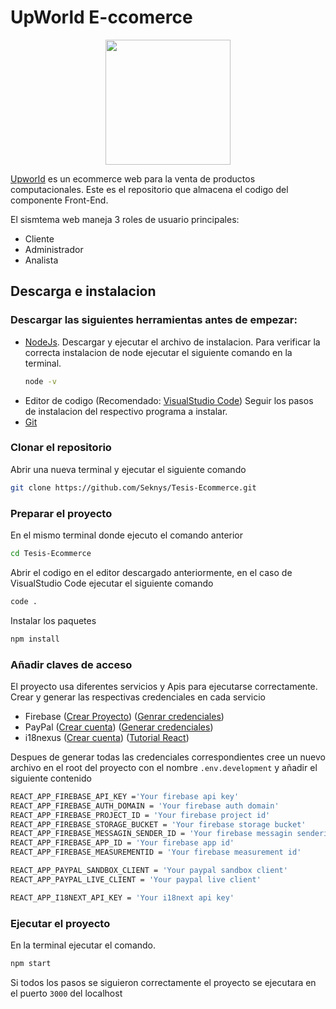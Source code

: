 # UpWorld E-ccomerce

<p align="center"><img width='200px' height='200px' src="https://firebasestorage.googleapis.com/v0/b/ecommerce-tesis.appspot.com/o/Junk%2FLogoT.png?alt=media&token=2857c39b-afd2-4bea-8a3a-569634c8a6ba"></p>

[Upworld](https://ecommerce-epn.web.app/home) es un ecommerce web para la venta de productos computacionales. Este es el repositorio que almacena el codigo del componente Front-End.

El sismtema web maneja 3 roles de usuario principales:
- Cliente
- Administrador
- Analista


## Descarga e instalacion

### Descargar las  siguientes herramientas antes de empezar: 
- [NodeJs](https://nodejs.org/en/).
    Descargar y ejecutar el archivo de instalacion. Para verificar la correcta instalacion de node ejecutar el siguiente comando en la terminal.
    ```sh
    node -v
    ```
- Editor de codigo (Recomendado: [VisualStudio Code](https://code.visualstudio.com/download)) Seguir los pasos de instalacion del respectivo programa a instalar.
- [Git](https://git-scm.com/downloads) 

### Clonar el repositorio
Abrir una nueva terminal y ejecutar el siguiente comando

```sh
git clone https://github.com/Seknys/Tesis-Ecommerce.git 
```

### Preparar el proyecto
En el mismo terminal donde ejecuto el comando anterior 
```sh
cd Tesis-Ecommerce
```
Abrir el codigo en el editor descargado anteriormente, en el caso de VisualStudio Code ejecutar el siguiente comando 
```sh
code .
```
Instalar los paquetes 
```sh
npm install
```
### Añadir claves de acceso
El proyecto usa diferentes servicios y Apis para ejecutarse correctamente. Crear y generar las respectivas credenciales en cada servicio
- Firebase ([Crear Proyecto](https://cloud.google.com/firestore/docs/client/get-firebase)) ([Genrar credenciales](https://support.google.com/firebase/answer/9326094?hl=en))
- PayPal ([Crear cuenta](https://developer.paypal.com/home/)) ([Generar credenciales](https://developer.paypal.com/api/rest/))
- i18nexus ([Crear cuenta](https://i18nexus.com/)) ([Tutorial React](https://i18nexus.com/react-tutorial/))

Despues de generar todas las credenciales correspondientes cree un nuevo archivo en el root del proyecto con el nombre  ``` .env.development ``` y añadir el siguiente contenido

```sh
REACT_APP_FIREBASE_API_KEY ='Your firebase api key'
REACT_APP_FIREBASE_AUTH_DOMAIN = 'Your firebase auth domain'
REACT_APP_FIREBASE_PROJECT_ID = 'Your firebase project id'
REACT_APP_FIREBASE_STORAGE_BUCKET = 'Your firebase storage bucket'
REACT_APP_FIREBASE_MESSAGIN_SENDER_ID = 'Your firebase messagin senderid'
REACT_APP_FIREBASE_APP_ID = 'Your firebase app id'
REACT_APP_FIREBASE_MEASUREMENTID = 'Your firebase measurement id'

REACT_APP_PAYPAL_SANDBOX_CLIENT = 'Your paypal sandbox client'
REACT_APP_PAYPAL_LIVE_CLIENT = 'Your paypal live client'

REACT_APP_I18NEXT_API_KEY = 'Your i18next api key'
```

### Ejecutar el proyecto
En la terminal  ejecutar el comando.
``` sh
npm start
```

Si todos los pasos se siguieron correctamente el proyecto se ejecutara en el puerto ``` 3000 ``` del localhost


